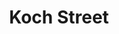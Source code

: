 ---
  title: Koch Street
  description: The first Sacred Heart College in Johannesburg.
  latitude: -26.173777
  longitude: 28.0751
  cards:
    - poi-002-card-001.md
    - poi-002-card-002.md
    - poi-002-card-002b.md
    - poi-002-card-003.md
    - poi-002-card-004.md
    - poi-002-card-005.md
    - poi-002-card-006.md
    - poi-002-card-007.md
    - poi-002-card-008.md
---